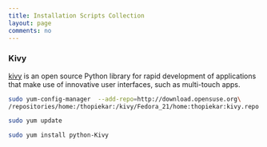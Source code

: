 ```yaml
---
title: Installation Scripts Collection
layout: page
comments: no
---
```



### Kivy
[kivy](http://kivy.org/) is an open source Python library for rapid development of applications that make use of innovative user interfaces, such as multi-touch apps.


```sh
sudo yum-config-manager  --add-repo=http://download.opensuse.org\
/repositories/home:/thopiekar:/kivy/Fedora_21/home:thopiekar:kivy.repo

sudo yum update

sudo yum install python-Kivy
```